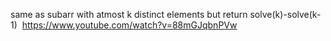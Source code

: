 same as subarr with atmost k distinct elements
but
return solve(k)-solve(k-1)
​
https://www.youtube.com/watch?v=88mGJqbnPVw